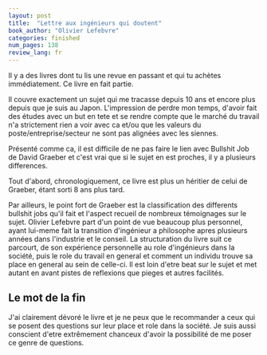 ```yaml
---
layout: post
title:  "Lettre aux ingénieurs qui doutent"
book_author: "Olivier Lefebvre"
categories: finished
num_pages: 138
review_lang: fr
---
```


Il y a des livres dont tu lis une revue en passant et qui tu achètes immédiatement. Ce livre en fait partie.

Il couvre exactement un sujet qui me tracasse depuis 10 ans et encore plus depuis que je suis au Japon. L'impression de perdre mon temps, d'avoir fait des études avec un but en tete et se rendre compte que le marché du travail n'a strictement rien a voir avec ca et/ou que les valeurs du poste/entreprise/secteur ne sont pas alignées avec les siennes.

Présenté comme ca, il est difficile de ne pas faire le lien avec Bullshit Job de David Graeber et c'est vrai que si le sujet en est proches, il y a plusieurs differences.

Tout d'abord, chronologiquement, ce livre est plus un héritier de celui de Graeber, étant sorti 8 ans plus tard.

Par ailleurs, le point fort de Graeber est la classification des differents bullshit jobs qu'il fait et l'aspect recueil de nombreux témoignages sur le sujet. Olivier Lefebvre part d'un point de vue beaucoup plus personnel, ayant lui-meme fait la transition d'ingénieur a philosophe apres plusieurs années dans l'industrie et le conseil. La structuration du livre suit ce parcourt, de son expérience personnelle au role d'ingénieurs dans la société, puis le role du travail en general et comment un individu trouve sa place en general au sein de celle-ci. Il est loin d'etre beat sur le sujet et met autant en avant pistes de reflexions que pieges et autres facilités.

## Le mot de la fin

J'ai clairement dévoré le livre et je ne peux que le recommander a ceux qui se posent des questions sur leur place et role dans la société. Je suis aussi conscient d'etre extrêmement chanceux d'avoir la possibilité de me poser ce genre de questions.